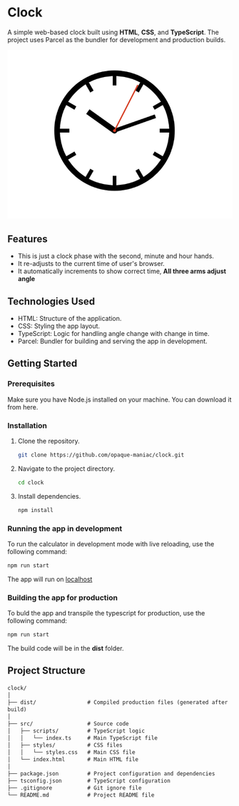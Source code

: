 # Clock

A simple web-based clock built using **HTML**, **CSS**, and **TypeScript**. The project uses Parcel as the bundler for development and production builds.

![Screenshot of a the clock app during development.](./readme_images/clock.png)

## Features

- This is just a clock phase with the second, minute and hour hands.
- It re-adjusts to the current time of user's browser.
- It automatically increments to show correct time, **All three arms adjust angle**

## Technologies Used

- HTML: Structure of the application.
- CSS: Styling the app layout.
- TypeScript: Logic for handling angle change with change in time.
- Parcel: Bundler for building and serving the app in development.

## Getting Started

### Prerequisites

Make sure you have Node.js installed on your machine. You can download it from here.

### Installation

1. Clone the repository.

   ```bash
   git clone https://github.com/opaque-maniac/clock.git
   ```

2. Navigate to the project directory.
   ```bash
   cd clock
   ```
3. Install dependencies.
   ```bash
   npm install
   ```

### Running the app in development

To run the calculator in development mode with live reloading, use the following command:

```bash
npm run start
```

The app will run on [localhost](http://localhost:1234)

### Building the app for production

To buld the app and transpile the typescript for production, use the following command:

```bash
npm run start
```

The build code will be in the **dist** folder.

## Project Structure

```
clock/
│
├── dist/                # Compiled production files (generated after build)
│
├── src/                 # Source code
│   ├── scripts/         # TypeScript logic
│   │   └── index.ts     # Main TypeScript file
│   ├── styles/          # CSS files
│   │   └── styles.css   # Main CSS file
│   └── index.html       # Main HTML file
│
├── package.json         # Project configuration and dependencies
├── tsconfig.json        # TypeScript configuration
├── .gitignore           # Git ignore file
└── README.md            # Project README file
```
